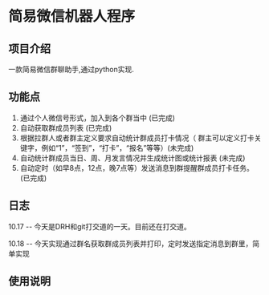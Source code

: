 # 简易微信机器人程序

## 项目介绍

一款简易微信群聊助手,通过python实现.

## 功能点

1. 通过个人微信号形式，加入到各个群当中 (已完成)
2. 自动获取群成员列表 (已完成)
3. 根据拉群人或者群主定义要求自动统计群成员打卡情况（ 群主可以定义打卡关键字，例如“1”，“签到”，“打卡”，“报名”等等）(未完成)
4. 自动统计群成员当日、周、月发言情况并生成统计图或统计报表 (未完成)
5. 自动定时（如早8点，12点，晚7点等）发送消息到群提醒群成员打卡任务。(已完成)

## 日志

10.17 -- 今天是DRH和git打交道的一天。目前还在打交道。

10.18 -- 今天实现通过群名获取群成员列表并打印，定时发送指定消息到群里，简单实现

## 使用说明
